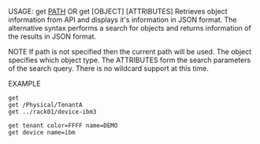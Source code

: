 USAGE: get [PATH](optional) 
OR get [OBJECT] [ATTRIBUTES]
Retrieves object information from API and displays it's information in JSON format. The alternative syntax performs a search for objects and returns information of the results in JSON format.    

NOTE
If path is not specified then the current path will be used. 
The object specifies which object type. The ATTRIBUTES form the search parameters of the search query. There is no wildcard support at this time.

EXAMPLE   

    get 
    get /Physical/TenantA
    get ../rack01/device-ibm3

    get tenant color=FFFF name=DEMO
    get device name=ibm
